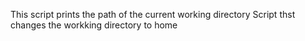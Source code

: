 This script prints the path of the current working directory
Script thst changes the workking directory to home
